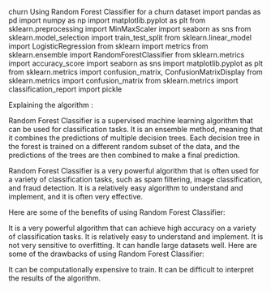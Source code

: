churn
Using Random Forest Classifier for a churn dataset
import pandas as pd
import numpy as np
import matplotlib.pyplot as plt
from sklearn.preprocessing import MinMaxScaler
import seaborn as sns
from sklearn.model_selection import train_test_split
from sklearn.linear_model import LogisticRegression
from sklearn import metrics
from sklearn.ensemble import RandomForestClassifier
from sklearn.metrics import accuracy_score
import seaborn as sns
import matplotlib.pyplot as plt
from sklearn.metrics import confusion_matrix, ConfusionMatrixDisplay
from sklearn.metrics import confusion_matrix
from sklearn.metrics import classification_report
import pickle

Explaining the algorithm : 

Random Forest Classifier is a supervised machine learning algorithm that can be used for classification tasks. It is an ensemble method, meaning that it combines the predictions of multiple decision trees. Each decision tree in the forest is trained on a different random subset of the data, and the predictions of the trees are then combined to make a final prediction.

Random Forest Classifier is a very powerful algorithm that is often used for a variety of classification tasks, such as spam filtering, image classification, and fraud detection. It is a relatively easy algorithm to understand and implement, and it is often very effective.

Here are some of the benefits of using Random Forest Classifier:

It is a very powerful algorithm that can achieve high accuracy on a variety of classification tasks.
It is relatively easy to understand and implement.
It is not very sensitive to overfitting.
It can handle large datasets well.
Here are some of the drawbacks of using Random Forest Classifier:

It can be computationally expensive to train.
It can be difficult to interpret the results of the algorithm.
